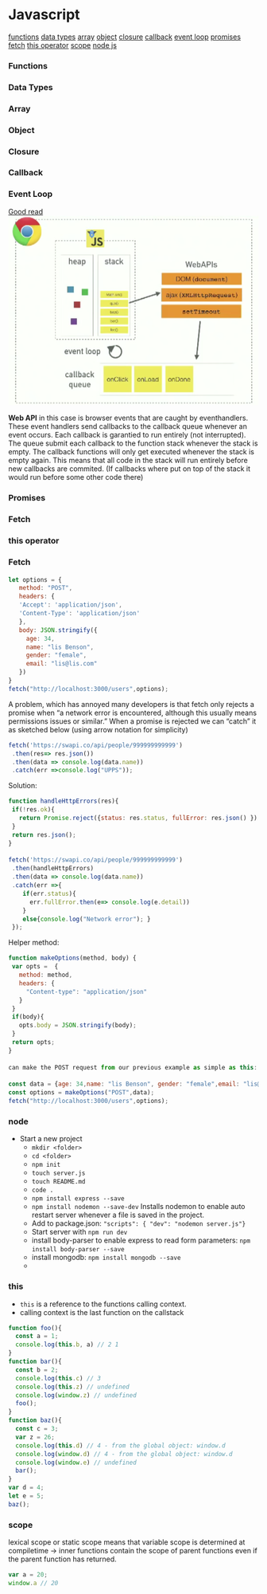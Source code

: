 # Javascript
[functions](###)
[data types](###)
[array](###)
[object](###)
[closure](###)
[callback](###)
[event loop](###)
[promises](###)
[fetch](###-Fetch)
[this operator](###-this)
[scope](###-scope)
[node js](###-node)

### Functions
### Data Types
### Array
### Object
### Closure
### Callback
### Event Loop
[Good read](https://medium.com/front-end-hacking/javascript-event-loop-explained-4cd26af121d4)  
![](media/js_event_loop.png)

**Web API** in this case is browser events that are caught by eventhandlers. These event handlers send callbacks to the callback queue whenever an event occurs.
Each callback is garantied to run entirely (not interrupted). The queue submit each callback to the function stack whenever the stack is empty.
The callback functions will only get executed whenever the stack is empty again. This means that all code in the stack will run entirely before new callbacks are commited. (If callbacks where put on top of the stack it would run before some other code there)

### Promises
### Fetch 
### this operator 
### Fetch
```javascript
let options = {
   method: "POST",
   headers: {
   'Accept': 'application/json',
   'Content-Type': 'application/json'
   },
   body: JSON.stringify({
     age: 34,
     name: "lis Benson",
     gender: "female",
     email: "lis@lis.com"
   })
}
fetch("http://localhost:3000/users",options);

```
A problem, which has annoyed many developers is that fetch only rejects a promise when “a network error is encountered, although this usually means permissions issues or similar.”
When a promise is rejected we can “catch” it as sketched below (using arrow notation for simplicity)
```javascript
fetch('https://swapi.co/api/people/999999999999')
 .then(res=> res.json())
 .then(data => console.log(data.name))
 .catch(err =>console.log("UPPS"));
```
Solution:
```javascript
function handleHttpErrors(res){
 if(!res.ok){
   return Promise.reject({status: res.status, fullError: res.json() })
 }
 return res.json();
}

fetch('https://swapi.co/api/people/999999999999')
 .then(handleHttpErrors)
 .then(data => console.log(data.name))
 .catch(err =>{
    if(err.status){
      err.fullError.then(e=> console.log(e.detail))
    }
    else{console.log("Network error"); }
 });

```
Helper method:
```javascript
function makeOptions(method, body) {
 var opts =  {
   method: method,
   headers: {
     "Content-type": "application/json"
   }
 }
 if(body){
   opts.body = JSON.stringify(body);
 }
 return opts;
}

can make the POST request from our previous example as simple as this:

const data = {age: 34,name: "lis Benson", gender: "female",email: "lis@lis.com"};
const options = makeOptions("POST",data);
fetch("http://localhost:3000/users",options);

```

### node
- Start a new project
   - `mkdir <folder>`
   - `cd <folder>`
   - `npm init`
   - `touch server.js`
   - `touch README.md`
   - `code .`
   - `npm install express --save`
   - `npm install nodemon --save-dev` Installs nodemon to enable auto restart server whenever a file is saved in the project.
   - Add to package.json: `"scripts": { "dev": "nodemon server.js"}`
   - Start server with `npm run dev`
   - install body-parser to enable express to read form parameters: `npm install body-parser --save`
   - install mongodb: `npm install mongodb --save`
   - 

### this
- `this` is a reference to the functions calling context.
- calling context is the last function on the callstack
```js
function foo(){
  const a = 1;
  console.log(this.b, a) // 2 1
}
function bar(){
  const b = 2;
  console.log(this.c) // 3
  console.log(this.z) // undefined
  console.log(window.z) // undefined
  foo();
}
function baz(){
  const c = 3;
  var z = 26;
  console.log(this.d) // 4 - from the global object: window.d
  console.log(window.d) // 4 - from the global object: window.d
  console.log(window.e) // undefined
  bar();
}
var d = 4;
let e = 5;
baz();
```

### scope
lexical scope or static scope means that variable scope is determined at compiletime -> inner functions contain the scope of parent functions even if the parent function has returned.
```js
var a = 20;
window.a // 20
```